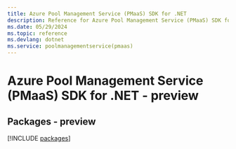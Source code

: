 ```yaml
---
title: Azure Pool Management Service (PMaaS) SDK for .NET
description: Reference for Azure Pool Management Service (PMaaS) SDK for .NET
ms.date: 05/29/2024
ms.topic: reference
ms.devlang: dotnet
ms.service: poolmanagementservice(pmaas)
---
```

# Azure Pool Management Service (PMaaS) SDK for .NET - preview
## Packages - preview
[!INCLUDE [packages](pool-management-service-(pmaas)-index.md)]